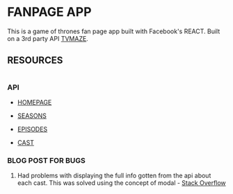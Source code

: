 # FANPAGE APP

This is a game of thrones fan page app built with Facebook's REACT. Built on a 3rd party API [TVMAZE](http://tvmaze.com).

## RESOURCES

#

### API

- [HOMEPAGE](http://api.tvmaze.com/shows/82)

- [SEASONS](http://api.tvmaze.com/shows/82/seasons)

- [EPISODES](http://api.tvmaze.com/shows/82/episodes)

- [CAST](http://api.tvmaze.com/shows/82/cast)

### BLOG POST FOR BUGS

1. Had problems with displaying the full info gotten from the api about each cast. This was solved using the concept of modal - [Stack Overflow](https://stackoverflow.com/questions/54276832/react-how-to-display-a-modal-popup-only-for-that-specific-div)
